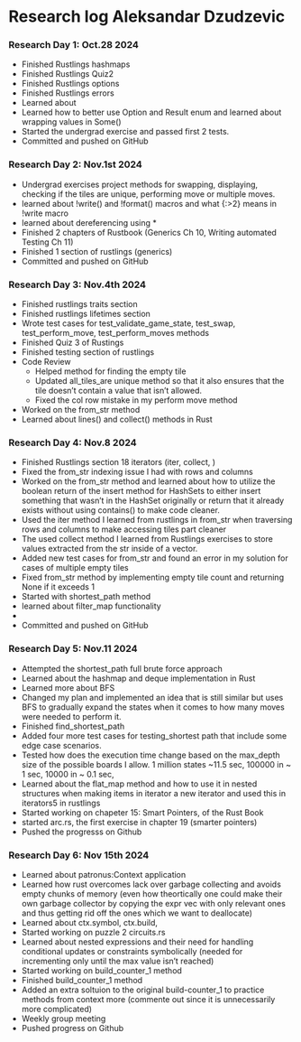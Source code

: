 # Research log Aleksandar Dzudzevic

### Research Day 1: Oct.28 2024

- Finished Rustlings hashmaps
- Finished Rustlings Quiz2
- Finished Rustlings options
- Finished Rustlings errors
- Learned about
- Learned how to better use Option and Result enum and learned about wrapping values in Some()
- Started the undergrad exercise and passed first 2 tests.
- Committed and pushed on GitHub

### Research Day 2: Nov.1st 2024

- Undergrad exercises project methods for swapping, displaying, checking if the tiles are unique, performing move or multiple moves.
- learned about !write() and !format() macros and what {:>2} means in !write macro
- learned about dereferencing using \*
- Finished 2 chapters of Rustbook (Generics Ch 10, Writing automated Testing Ch 11)
- Finished 1 section of rustlings (generics)
- Committed and pushed on GitHub

### Research Day 3: Nov.4th 2024

- Finished rustlings traits section
- Finished rustlings lifetimes section
- Wrote test cases for test_validate_game_state, test_swap, test_perform_move, test_perform_moves methods
- Finished Quiz 3 of Rustings
- Finished testing section of rustlings
- Code Review
  - Helped method for finding the empty tile
  - Updated all_tiles_are unique method so that it also ensures that the tile doesn’t contain a value that isn’t allowed.
  - Fixed the col row mistake in my perform move method
- Worked on the from_str method
- Learned about lines() and collect() methods in Rust

### Research Day 4: Nov.8 2024

- Finished Rustlings section 18 iterators (iter, collect, )
- Fixed the from_str indexing issue I had with rows and columns
- Worked on the from_str method and learned about how to utilize the boolean return of the insert method for HashSets to either insert something that wasn’t in the HashSet originally or return that it already exists without using contains() to make code cleaner.
- Used the iter method I learned from rustlings in from_str when traversing rows and columns to make accessing tiles part cleaner
- The used collect method I learned from Rustlings exercises to store values extracted from the str inside of a vector.
- Added new test cases for from_str and found an error in my solution for cases of multiple empty tiles
- Fixed from_str method by implementing empty tile count and returning None if it exceeds 1
- Started with shortest_path method
- learned about filter_map functionality
-
- Committed and pushed on GitHub

### Research Day 5: Nov.11 2024

- Attempted the shortest_path full brute force approach
- Learned about the hashmap and deque implementation in Rust
- Learned more about BFS
- Changed my plan and implemented an idea that is still similar but uses BFS to gradually expand the states when it comes to how many moves were needed to perform it.
- Finished find_shortest_path
- Added four more test cases for testing_shortest path that include some edge case scenarios.
- Tested how does the execution time change based on the max_depth size of the possible boards I allow. 1 million states ~11.5 sec, 100000 in ~ 1 sec, 10000 in ~ 0.1 sec,
- Learned about the flat_map method and how to use it in nested structures when making items in iterator a new iterator and used this in iterators5 in rustlings
- Started working on chapeter 15: Smart Pointers, of the Rust Book
- started arc.rs, the first exercise in chapter 19 (smarter pointers)
- Pushed the progresss on Github

### Research Day 6: Nov 15th 2024

- Learned about patronus:Context application
- Learned how rust overcomes lack over garbage collecting and avoids empty chunks of memory (even how theortically one could make their own garbage collector by copying the expr vec with only relevant ones and thus getting rid off the ones which we want to deallocate)
- Learned about ctx.symbol, ctx.build,
- Started working on puzzle 2 circuits.rs
- Learned about nested expressions and their need for handling conditional updates or constraints symbolically (needed for incrementing only until the max value isn’t reached)
- Started working on build_counter_1 method
- Finished build_counter_1 method
- Added an extra soltuion to the original build-counter_1 to practice methods from context more (commente out since it is unnecessarily more complicated)
- Weekly group meeting
- Pushed progress on Github
